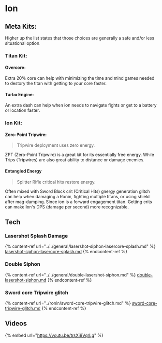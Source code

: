 # Ion

## Meta Kits:

Higher up the list states that those choices are generally a safe and/or less situational option.

### Titan Kit:

#### Overcore:

Extra 20% core can help with minimizing the time and mind games needed to destory the titan with getting to your core faster.

#### Turbo Engine:

An extra dash can help when ion needs to navigate fights or get to a battery or location faster.

### Ion Kit:

#### Zero-Point Tripwire:

> Tripwire deployment uses zero energy.

ZPT (Zero-Point Tripwire) is a great kit for its essentially free energy. While Trips (Tripwires) are also great ability to distance or damage enemies.

#### Entangled Energy

> Splitter Rifle critical hits restore energy.

Often mixed with Sword Block crit (Critical Hits) gnergy generation glitch can help when damaging a Ronin, fighting multiple titans, or using shield after mag-dumping. Since ion is a forward engagement titan. Getting crits can make Ion's DPS (damage per second) more recognizable.

## Tech

### Lasershot Splash Damage

{% content-ref url="../../general/lasershot-siphon-lasercore-splash.md" %}
[lasershot-siphon-lasercore-splash.md](../../general/lasershot-siphon-lasercore-splash.md)
{% endcontent-ref %}

### Double Siphon

{% content-ref url="../../general/double-lasershot-siphon.md" %}
[double-lasershot-siphon.md](../../general/double-lasershot-siphon.md)
{% endcontent-ref %}

### Sword core Tripwire glitch

{% content-ref url="../ronin/sword-core-tripwire-glitch.md" %}
[sword-core-tripwire-glitch.md](../ronin/sword-core-tripwire-glitch.md)
{% endcontent-ref %}



## Videos

{% embed url="https://youtu.be/trsXi8VqrLg" %}
